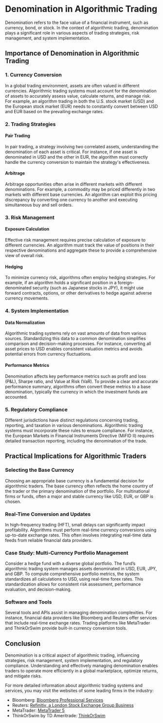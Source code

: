 # Denomination in Algorithmic Trading

Denomination refers to the face value of a financial instrument, such as currency, bond, or stock. In the context of algorithmic trading, denomination plays a significant role in various aspects of trading strategies, risk management, and system implementation.

## Importance of Denomination in Algorithmic Trading

### 1. Currency Conversion

In a global trading environment, assets are often valued in different currencies. Algorithmic trading systems must account for the denomination of assets to accurately assess value, calculate returns, and manage risk. For example, an algorithm trading in both the U.S. stock market (USD) and the European stock market (EUR) needs to constantly convert between USD and EUR based on the prevailing exchange rates.

### 2. Trading Strategies

#### Pair Trading

In pair trading, a strategy involving two correlated assets, understanding the denomination of each asset is critical. For instance, if one asset is denominated in USD and the other in EUR, the algorithm must correctly handle the currency conversion to maintain the strategy's effectiveness.

#### Arbitrage

Arbitrage opportunities often arise in different markets with different denominations. For example, a commodity may be priced differently in two markets with different base currencies. An algorithm can exploit this pricing discrepancy by converting one currency to another and executing simultaneous buy and sell orders.

### 3. Risk Management

#### Exposure Calculation

Effective risk management requires precise calculation of exposure to different currencies. An algorithm must track the value of positions in their respective denominations and aggregate these to provide a comprehensive view of overall risk.

#### Hedging

To minimize currency risk, algorithms often employ hedging strategies. For example, if an algorithm holds a significant position in a foreign-denominated security (such as Japanese stocks in JPY), it might use forward contracts, options, or other derivatives to hedge against adverse currency movements.

### 4. System Implementation

#### Data Normalization

Algorithmic trading systems rely on vast amounts of data from various sources. Standardizing this data to a common denomination simplifies comparison and decision-making processes. For instance, converting all asset prices to USD enables consistent valuation metrics and avoids potential errors from currency fluctuations.

#### Performance Metrics

Denomination affects key performance metrics such as profit and loss (P&L), Sharpe ratio, and Value at Risk (VaR). To provide a clear and accurate performance summary, algorithms often convert these metrics to a base denomination, typically the currency in which the investment funds are accounted.

### 5. Regulatory Compliance

Different jurisdictions have distinct regulations concerning trading, reporting, and taxation in various denominations. Algorithmic trading systems must incorporate these rules to ensure compliance. For instance, the European Markets in Financial Instruments Directive (MiFID II) requires detailed transaction reporting, including the denomination of the trade.

## Practical Implications for Algorithmic Traders

### Selecting the Base Currency

Choosing an appropriate base currency is a fundamental decision for algorithmic traders. The base currency often reflects the home country of the trader or the primary denomination of the portfolio. For multinational firms or funds, often a major and stable currency like USD, EUR, or GBP is chosen.

### Real-Time Conversion and Updates

In high-frequency trading (HFT), small delays can significantly impact profitability. Algorithms must perform real-time currency conversions using up-to-date exchange rates. This often involves integrating real-time data feeds from reliable financial data providers.

### Case Study: Multi-Currency Portfolio Management

Consider a hedge fund with a diverse global portfolio. The fund’s algorithmic trading system manages assets denominated in USD, EUR, JPY, and GBP. To compute comprehensive portfolio metrics, the system standardizes all calculations to USD, using real-time forex rates. This standardization allows for consistent risk assessment, performance evaluation, and decision-making.

### Software and Tools

Several tools and APIs assist in managing denomination complexities. For instance, financial data providers like Bloomberg and Reuters offer services that include real-time exchange rates. Trading platforms like MetaTrader and ThinkOrSwim provide built-in currency conversion tools.

## Conclusion

Denomination is a critical aspect of algorithmic trading, influencing strategies, risk management, system implementation, and regulatory compliance. Understanding and effectively managing denomination enables traders to operate more efficiently in a global marketplace, optimize returns, and mitigate risks.

For more detailed information about algorithmic trading systems and services, you may visit the websites of some leading firms in the industry:

- Bloomberg: [Bloomberg Professional Services](https://www.bloomberg.com/professional/)
- Reuters: [Refinitiv, a London Stock Exchange Group Business](https://www.refinitiv.com/)
- MetaTrader: [MetaTrader 5](https://www.metatrader5.com/en)
- ThinkOrSwim by TD Ameritrade: [ThinkOrSwim](https://www.tdameritrade.com/tools-and-platforms/thinkorswim.page)
